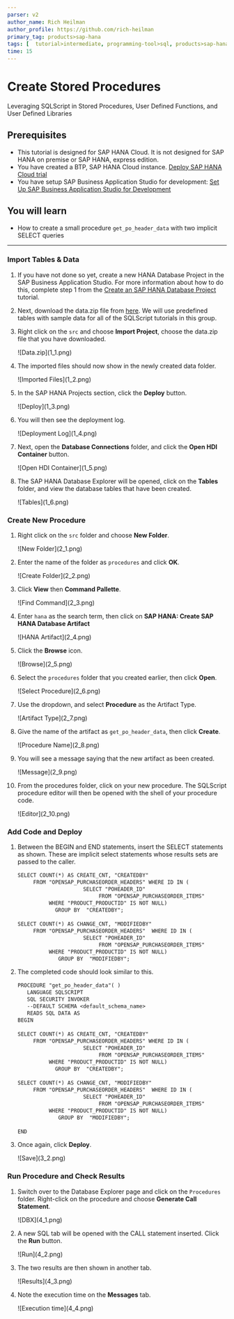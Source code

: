 ```yaml
---
parser: v2
author_name: Rich Heilman
author_profile: https://github.com/rich-heilman
primary_tag: products>sap-hana
tags: [  tutorial>intermediate, programming-tool>sql, products>sap-hana, products>sap-hana-cloud, products>sap-business-application-studio]   
time: 15 
---
```


# Create Stored Procedures
<!-- description --> Leveraging SQLScript in Stored Procedures, User Defined Functions, and User Defined Libraries

## Prerequisites

- This tutorial is designed for SAP HANA Cloud. It is not designed for SAP HANA on premise or SAP HANA, express edition.
- You have created a BTP, SAP HANA Cloud instance. [Deploy SAP HANA Cloud trial](hana-cloud-deploying)
- You have setup SAP Business Application Studio for development: [Set Up SAP Business Application Studio for Development](appstudio-onboarding)

## You will learn

- How to create a small procedure `get_po_header_data` with two implicit SELECT queries

---

### Import Tables & Data

1. If you have not done so yet, create a new HANA Database Project in the SAP Business Application Studio. For more information about how to do this, complete step 1 from the [Create an SAP HANA Database Project](hana-cloud-create-db-project) tutorial.

2. Next, download the data.zip file from [here](https://github.com/SAP-samples/hana-opensap-cloud-2020/raw/main/tutorial/data.zip).   We will use predefined tables with sample data for all of the SQLScript tutorials in this group.

3. Right click on the `src` and choose **Import Project**, choose the data.zip file that you have downloaded.

    <!-- border -->![Data.zip](1_1.png)

4. The imported files should now show in the newly created data folder.

    <!-- border -->![Imported Files](1_2.png)

5. In the SAP HANA Projects section, click the **Deploy** button.

    <!-- border -->![Deploy](1_3.png)

6. You will then see the deployment log.

    <!-- border -->![Deployment Log](1_4.png)

7. Next, open the **Database Connections** folder, and click the **Open HDI Container** button.

    <!-- border -->![Open HDI Container](1_5.png)

8. The SAP HANA Database Explorer will be opened, click on the **Tables** folder, and view the database tables that have been created.

    <!-- border -->![Tables](1_6.png)

### Create New Procedure

1. Right click on the `src` folder and choose **New Folder**.

    <!-- border -->![New Folder](2_1.png)

2. Enter the name of the folder as `procedures` and click **OK**.

    <!-- border -->![Create Folder](2_2.png)

3. Click **View** then  **Command Pallette**.

    <!-- border -->![Find Command](2_3.png)

4. Enter `hana` as the search term, then click on **SAP HANA: Create SAP HANA Database Artifact**

    <!-- border -->![HANA Artifact](2_4.png)

5. Click the **Browse** icon.

    <!-- border -->![Browse](2_5.png)

6. Select the `procedures` folder that you created earlier, then click **Open**.

    <!-- border -->![Select Procedure](2_6.png)

7. Use the dropdown, and select **Procedure** as the Artifact Type.

    <!-- border -->![Artifact Type](2_7.png)

8. Give the name of the artifact as `get_po_header_data`, then click **Create**.

    <!-- border -->![Procedure Name](2_8.png)

9. You will see a message saying that the new artifact as been created.

    <!-- border -->![Message](2_9.png)

10. From the procedures folder, click on your new procedure. The SQLScript procedure editor will then be opened with the shell of your procedure code.

    <!-- border -->![Editor](2_10.png)


### Add Code and Deploy

1. Between the BEGIN and END statements, insert the SELECT statements as shown.  These are implicit select statements whose results sets are passed to the caller.  

    ```SQLCRIPT
    SELECT COUNT(*) AS CREATE_CNT, "CREATEDBY"
         FROM "OPENSAP_PURCHASEORDER_HEADERS" WHERE ID IN (
                         SELECT "POHEADER_ID"
                              FROM "OPENSAP_PURCHASEORDER_ITEMS"
              WHERE "PRODUCT_PRODUCTID" IS NOT NULL)
                GROUP BY  "CREATEDBY";

    SELECT COUNT(*) AS CHANGE_CNT, "MODIFIEDBY"
         FROM "OPENSAP_PURCHASEORDER_HEADERS"  WHERE ID IN (
                         SELECT "POHEADER_ID"
                              FROM "OPENSAP_PURCHASEORDER_ITEMS"
              WHERE "PRODUCT_PRODUCTID" IS NOT NULL)
                 GROUP BY  "MODIFIEDBY";
    ```

2. The completed code should look similar to this.

    ```SQLSCRIPT
    PROCEDURE "get_po_header_data"( )
       LANGUAGE SQLSCRIPT
       SQL SECURITY INVOKER
       --DEFAULT SCHEMA <default_schema_name>
       READS SQL DATA AS
    BEGIN

    SELECT COUNT(*) AS CREATE_CNT, "CREATEDBY"
         FROM "OPENSAP_PURCHASEORDER_HEADERS" WHERE ID IN (
                         SELECT "POHEADER_ID"
                              FROM "OPENSAP_PURCHASEORDER_ITEMS"
              WHERE "PRODUCT_PRODUCTID" IS NOT NULL)
                GROUP BY  "CREATEDBY";

    SELECT COUNT(*) AS CHANGE_CNT, "MODIFIEDBY"
         FROM "OPENSAP_PURCHASEORDER_HEADERS"  WHERE ID IN (
                         SELECT "POHEADER_ID"
                              FROM "OPENSAP_PURCHASEORDER_ITEMS"
              WHERE "PRODUCT_PRODUCTID" IS NOT NULL)
                 GROUP BY  "MODIFIEDBY";

    END

    ```

3. Once again, click **Deploy**.

    <!-- border -->![Save](3_2.png)

### Run Procedure and Check Results

1. Switch over to the Database Explorer page and click on the `Procedures` folder. Right-click on the procedure and choose **Generate Call Statement**.

    <!-- border -->![DBX](4_1.png)

2. A new SQL tab will be opened with the CALL statement inserted. Click the **Run** button.

    <!-- border -->![Run](4_2.png)

3. The two results are then shown in another tab.  

    <!-- border -->![Results](4_3.png)

4. Note the execution time on the **Messages** tab.

    <!-- border -->![Execution time](4_4.png)
